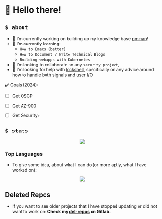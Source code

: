 
<!--
**AOrps/AOrps** is a ✨ _special_ ✨ repository because its `README.md` (this file) appears on your GitHub profile.

Here are some ideas to get you started:

- 🔭 I’m currently working on ...
- 🌱 I’m currently learning ...
- 👯 I’m looking to collaborate on ...
- 🤔 I’m looking for help with ...
- 💬 Ask me about ...
- 📫 How to reach me: ...
- 😄 Pronouns: ...
- ⚡ Fun fact: ...
-->

# 👋 Hello there!

<!--
## `$ whoami`
\\ have something like jonathan: https://github.com/jlleitschuh but more zoomer


maybe also change format of the rest
-->


## `$ about`

- 🔭 I’m currently working on building up my knowledge base [pmmap](https://github.com/AOrps/pmmap)! 
- 🌱 I’m currently learning:
  - `How to Emacs (better)`
  - `How to Document / Write Technical Blogs`
  - `Building webapps with Kubernetes`
- 👯 I’m looking to collaborate on any `security project`, 
- 🤔 I’m looking for help with [lockshell](https://github.com/AOrps/lockshell), specifically on any advice around how to handle both signals and user I/O



✔️ Goals (2024):
- [ ] Get OSCP
- [ ] Get AZ-900
- [ ] Get Security+


## `$ stats`


<p align="center">
    <img src="https://github-readme-stats.vercel.app/api?username=AOrps&theme=nord&show_icons=true">
    <!-- DOCS: https://github.com/anuraghazra/github-readme-stats -->
</p>


### Top Languages
- To give some idea, about what I can do (or more aptly, what I have worked on):
<p align="center">
    <img src="https://github-readme-stats.vercel.app/api/top-langs/?username=AOrps">
    <!-- DOCS: https://github.com/anuraghazra/github-readme-stats -->
</p>


## Deleted Repos
- If you want to see older projects that I have stopped updating or did not want to work on: **Check my [del-repos](https://gitlab.com/del-repos) on Gitlab.**
<!-- These repos defn have security flaws, shit code and god knows what else -->
